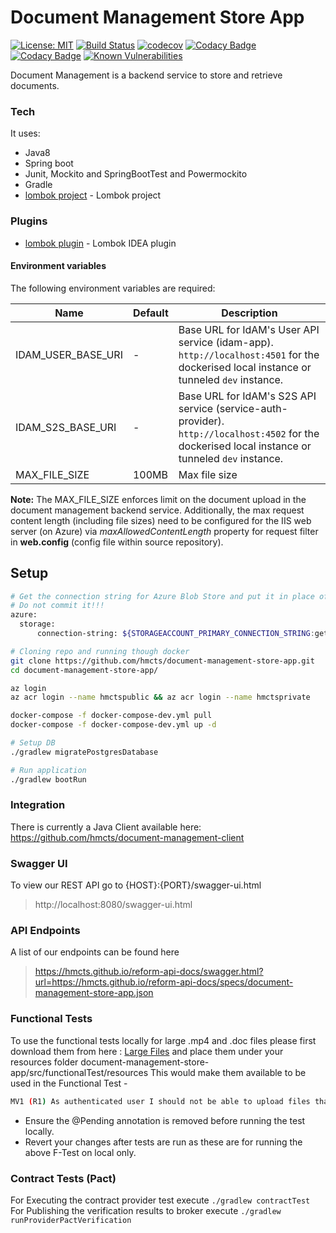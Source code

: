 # Document Management Store App
[![License: MIT](https://img.shields.io/badge/License-MIT-yellow.svg)](https://opensource.org/licenses/MIT)
[![Build Status](https://travis-ci.org/hmcts/document-management-store-app.svg?branch=master)](https://travis-ci.org/hmcts/document-management-store-app)
[![codecov](https://codecov.io/gh/hmcts/document-management-store-app/branch/master/graph/badge.svg)](https://codecov.io/gh/hmcts/document-management-store-app)
[![Codacy Badge](https://api.codacy.com/project/badge/Grade/04bae03fe36b43759ea4f2df7c48fd43)](https://www.codacy.com/app/HMCTS/document-management-store-app)
[![Codacy Badge](https://api.codacy.com/project/badge/Coverage/04bae03fe36b43759ea4f2df7c48fd43)](https://www.codacy.com/app/HMCTS/document-management-store-app)
[![Known Vulnerabilities](https://snyk.io/test/github/hmcts/document-management-store-app/badge.svg)](https://snyk.io/test/github/hmcts/document-management-store-app)

Document Management is a backend service to store and retrieve documents.

### Tech

It uses:

* Java8
* Spring boot
* Junit, Mockito and SpringBootTest and Powermockito
* Gradle
* [lombok project](https://projectlombok.org/) - Lombok project

### Plugins
* [lombok plugin](https://plugins.jetbrains.com/idea/plugin/6317-lombok-plugin) - Lombok IDEA plugin

#### Environment variables
The following environment variables are required:

| Name | Default | Description |
|------|---------|-------------|
| IDAM_USER_BASE_URI | - | Base URL for IdAM's User API service (idam-app). `http://localhost:4501` for the dockerised local instance or tunneled `dev` instance. |
| IDAM_S2S_BASE_URI | - | Base URL for IdAM's S2S API service (service-auth-provider). `http://localhost:4502` for the dockerised local instance or tunneled `dev` instance. |
| MAX_FILE_SIZE | 100MB | Max file size |

**Note:** The MAX_FILE_SIZE enforces limit on the document upload in the document management backend service.
Additionally, the max request content length (including file sizes) need to be configured for the IIS web server (on
Azure) via *maxAllowedContentLength* property for request filter in **web.config** (config file within source
repository).

## Setup
```bash
# Get the connection string for Azure Blob Store and put it in place of getOneFromPortalAzure in application.yaml
# Do not commit it!!!
azure:
  storage:
      connection-string: ${STORAGEACCOUNT_PRIMARY_CONNECTION_STRING:getOneFromPortalAzure}
```

```bash
# Cloning repo and running though docker
git clone https://github.com/hmcts/document-management-store-app.git
cd document-management-store-app/

az login
az acr login --name hmctspublic && az acr login --name hmctsprivate

docker-compose -f docker-compose-dev.yml pull
docker-compose -f docker-compose-dev.yml up -d

# Setup DB
./gradlew migratePostgresDatabase

# Run application
./gradlew bootRun
```
### Integration
There is currently a Java Client available here:
https://github.com/hmcts/document-management-client

### Swagger UI
To view our REST API go to {HOST}:{PORT}/swagger-ui.html
> http://localhost:8080/swagger-ui.html

### API Endpoints
A list of our endpoints can be found here
> https://hmcts.github.io/reform-api-docs/swagger.html?url=https://hmcts.github.io/reform-api-docs/specs/document-management-store-app.json

### Functional Tests
To use the functional tests locally for large .mp4 and .doc files please first download them
from here : [Large Files](https://portal.azure.com/#blade/Microsoft_Azure_Storage/ContainerMenuBlade/overview/storageAccountId/%2Fsubscriptions%2Fbf308a5c-0624-4334-8ff8-8dca9fd43783%2FresourceGroups%2Fdm-store-sandbox%2Fproviders%2FMicrosoft.Storage%2FstorageAccounts%2Fdmstorefiles/path/dm-store-files/etag/%220x8D83471B8B0648C%22/defaultEncryptionScope/%24account-encryption-key/denyEncryptionScopeOverride//defaultId//publicAccessVal/None)
and place them under your resources folder document-management-store-app/src/functionalTest/resources
This would make them available to be used in the Functional Test -
```bash
MV1 (R1) As authenticated user I should not be able to upload files that exceed permitted sizes
```
- Ensure the @Pending annotation is removed before running the test locally.
- Revert your changes after tests are run  as these are for running the above F-Test on local only.

### Contract Tests (Pact)
For Executing the contract provider test  execute
```./gradlew contractTest```
For Publishing the verification results to broker execute
```./gradlew runProviderPactVerification```
